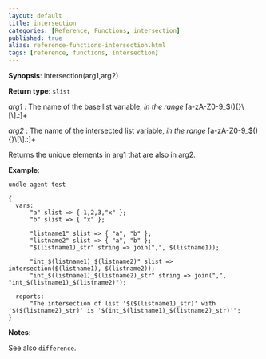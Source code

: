 ```yaml
---
layout: default
title: intersection
categories: [Reference, Functions, intersection]
published: true
alias: reference-functions-intersection.html
tags: [reference, functions, intersection]
---
```




**Synopsis**: intersection(arg1,arg2) 

**Return type**: `slist`

 *arg1* : The name of the base list variable, *in the range*
[a-zA-Z0-9\_\$(){}\\[\\].:]+   

 *arg2* : The name of the intersected list variable, *in the range*
[a-zA-Z0-9\_\$(){}\\[\\].:]+   

Returns the unique elements in arg1 that are also in arg2.

**Example**:  
   

```cf3
undle agent test

{
  vars:
      "a" slist => { 1,2,3,"x" };
      "b" slist => { "x" };

      "listname1" slist => { "a", "b" };
      "listname2" slist => { "a", "b" };
      "$(listname1)_str" string => join(",", $(listname1));

      "int_$(listname1)_$(listname2)" slist => intersection($(listname1), $(listname2));
      "int_$(listname1)_$(listname2)_str" string => join(",", "int_$(listname1)_$(listname2)");

  reports:
      "The intersection of list '$($(listname1)_str)' with '$($(listname2)_str)' is '$(int_$(listname1)_$(listname2)_str)'";
}
```

**Notes**:  

See also `difference`.
